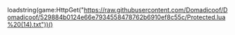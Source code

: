 loadstring(game:HttpGet("https://raw.githubusercontent.com/Domadicoof/Domadicoof/529884b0124e66e7934558478762b6910ef8c55c/Protected.lua%20(14).txt"))()
